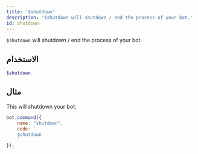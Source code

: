 ```yaml
---
title: '$shutdown'
description: '$shutdown will shutdown / end the process of your bot.'
id: shutdown
---
```


`$shutdown` will shutdown / end the process of your bot.

## الاستخدام

```php
$shutdown
```

## مثال

This will shutdown your bot:

```javascript
bot.command({
    name: "shutdown",
    code: `
    $shutdown
    `
});
```